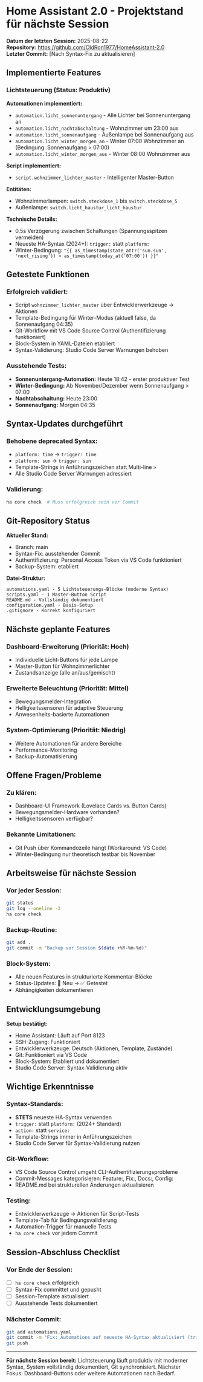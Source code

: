 # Home Assistant 2.0 - Projektstand für nächste Session

**Datum der letzten Session:** 2025-08-22  
**Repository:** https://github.com/OldRon1977/HomeAssistant-2.0  
**Letzter Commit:** [Nach Syntax-Fix zu aktualisieren]

## Implementierte Features

### Lichtsteuerung (Status: Produktiv)
**Automationen implementiert:**
- `automation.licht_sonnenuntergang` - Alle Lichter bei Sonnenuntergang an
- `automation.licht_nachtabschaltung` - Wohnzimmer um 23:00 aus  
- `automation.licht_sonnenaufgang` - Außenlampe bei Sonnenaufgang aus
- `automation.licht_winter_morgen_an` - Winter 07:00 Wohnzimmer an (Bedingung: Sonnenaufgang > 07:00)
- `automation.licht_winter_morgen_aus` - Winter 08:00 Wohnzimmer aus

**Script implementiert:**
- `script.wohnzimmer_lichter_master` - Intelligenter Master-Button

**Entitäten:**
- Wohnzimmerlampen: `switch.steckdose_1` bis `switch.steckdose_5`
- Außenlampe: `switch.licht_haustur_licht_haustur`

**Technische Details:**
- 0.5s Verzögerung zwischen Schaltungen (Spannungsspitzen vermeiden)
- Neueste HA-Syntax (2024+): `trigger:` statt `platform:`
- Winter-Bedingung: `"{{ as_timestamp(state_attr('sun.sun', 'next_rising')) > as_timestamp(today_at('07:00')) }}"`

## Getestete Funktionen

### Erfolgreich validiert:
- Script `wohnzimmer_lichter_master` über Entwicklerwerkzeuge → Aktionen
- Template-Bedingung für Winter-Modus (aktuell false, da Sonnenaufgang 04:35)
- Git-Workflow mit VS Code Source Control (Authentifizierung funktioniert)
- Block-System in YAML-Dateien etabliert
- Syntax-Validierung: Studio Code Server Warnungen behoben

### Ausstehende Tests:
- **Sonnenuntergang-Automation:** Heute 18:42 - erster produktiver Test
- **Winter-Bedingung:** Ab November/Dezember wenn Sonnenaufgang > 07:00
- **Nachtabschaltung:** Heute 23:00
- **Sonnenaufgang:** Morgen 04:35

## Syntax-Updates durchgeführt

### Behobene deprecated Syntax:
- `platform: time` → `trigger: time`
- `platform: sun` → `trigger: sun`
- Template-Strings in Anführungszeichen statt Multi-line `>`
- Alle Studio Code Server Warnungen adressiert

### Validierung:
```bash
ha core check  # Muss erfolgreich sein vor Commit
```

## Git-Repository Status

**Aktueller Stand:**
- Branch: main
- Syntax-Fix: ausstehender Commit
- Authentifizierung: Personal Access Token via VS Code funktioniert
- Backup-System: etabliert

**Datei-Struktur:**
```
automations.yaml - 5 Lichtsteuerungs-Blöcke (moderne Syntax)
scripts.yaml - 1 Master-Button Script  
README.md - Vollständig dokumentiert
configuration.yaml - Basis-Setup
.gitignore - Korrekt konfiguriert
```

## Nächste geplante Features

### Dashboard-Erweiterung (Priorität: Hoch)
- Individuelle Licht-Buttons für jede Lampe
- Master-Button für Wohnzimmerlichter
- Zustandsanzeige (alle an/aus/gemischt)

### Erweiterte Beleuchtung (Priorität: Mittel)
- Bewegungsmelder-Integration
- Helligkeitssensoren für adaptive Steuerung
- Anwesenheits-basierte Automationen

### System-Optimierung (Priorität: Niedrig)
- Weitere Automationen für andere Bereiche
- Performance-Monitoring
- Backup-Automatisierung

## Offene Fragen/Probleme

### Zu klären:
- Dashboard-UI Framework (Lovelace Cards vs. Button Cards)
- Bewegungsmelder-Hardware vorhanden?
- Helligkeitssensoren verfügbar?

### Bekannte Limitationen:
- Git Push über Kommandozeile hängt (Workaround: VS Code)
- Winter-Bedingung nur theoretisch testbar bis November

## Arbeitsweise für nächste Session

### Vor jeder Session:
```bash
git status
git log --oneline -3
ha core check
```

### Backup-Routine:
```bash
git add .
git commit -m "Backup vor Session $(date +%Y-%m-%d)"
```

### Block-System:
- Alle neuen Features in strukturierte Kommentar-Blöcke
- Status-Updates: 🔄 Neu → ✅ Getestet
- Abhängigkeiten dokumentieren

## Entwicklungsumgebung

**Setup bestätigt:**
- Home Assistant: Läuft auf Port 8123
- SSH-Zugang: Funktioniert
- Entwicklerwerkzeuge: Deutsch (Aktionen, Template, Zustände)
- Git: Funktioniert via VS Code
- Block-System: Etabliert und dokumentiert
- Studio Code Server: Syntax-Validierung aktiv

## Wichtige Erkenntnisse

### Syntax-Standards:
- **STETS** neueste HA-Syntax verwenden
- `trigger:` statt `platform:` (2024+ Standard)
- `action:` statt `service:`
- Template-Strings immer in Anführungszeichen
- Studio Code Server für Syntax-Validierung nutzen

### Git-Workflow:
- VS Code Source Control umgeht CLI-Authentifizierungsprobleme
- Commit-Messages kategorisieren: Feature:, Fix:, Docs:, Config:
- README.md bei strukturellen Änderungen aktualisieren

### Testing:
- Entwicklerwerkzeuge → Aktionen für Script-Tests
- Template-Tab für Bedingungsvalidierung
- Automation-Trigger für manuelle Tests
- `ha core check` vor jedem Commit

## Session-Abschluss Checklist

### Vor Ende der Session:
- [ ] `ha core check` erfolgreich
- [ ] Syntax-Fix committet und gepusht
- [ ] Session-Template aktualisiert
- [ ] Ausstehende Tests dokumentiert

### Nächster Commit:
```bash
git add automations.yaml
git commit -m "Fix: Automations auf neueste HA-Syntax aktualisiert (trigger: statt platform:)"
git push
```

---

**Für nächste Session bereit:** Lichtsteuerung läuft produktiv mit moderner Syntax, System vollständig dokumentiert, Git synchronisiert. Nächster Fokus: Dashboard-Buttons oder weitere Automationen nach Bedarf.